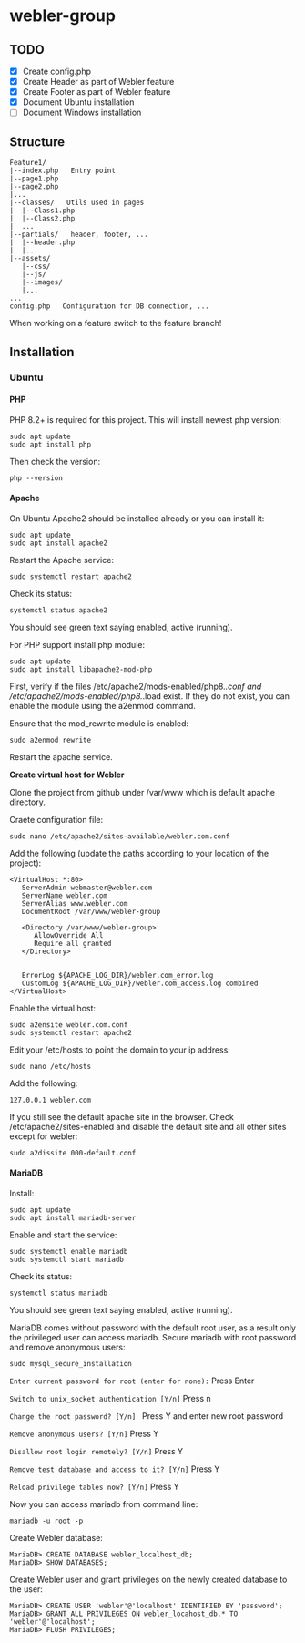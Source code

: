 # webler-group

## TODO

- [x] Create config.php
- [x] Create Header as part of Webler feature
- [x] Create Footer as part of Webler feature
- [x] Document Ubuntu installation
- [ ] Document Windows installation

## Structure

```
Feature1/
|--index.php   Entry point
|--page1.php
|--page2.php
|...
|--classes/   Utils used in pages
|  |--Class1.php
|  |--Class2.php
|  ...
|--partials/   header, footer, ...
|  |--header.php
|  |...
|--assets/
   |--css/
   |--js/
   |--images/
   |...
...
config.php   Configuration for DB connection, ...
```

When working on a feature switch to the feature branch!

## Installation

### Ubuntu

#### PHP

PHP 8.2+ is required for this project. This will install newest php version:

```
sudo apt update
sudo apt install php
```

Then check the version:

```
php --version
```

#### Apache

On Ubuntu Apache2 should be installed already or you can install it:

```
sudo apt update
sudo apt install apache2
```

Restart the Apache service:

```
sudo systemctl restart apache2
```

Check its status:

```
systemctl status apache2
```

You should see green text saying enabled, active (running).

For PHP support install php module:

```
sudo apt update
sudo apt install libapache2-mod-php
```

First, verify if the files /etc/apache2/mods-enabled/php8.*.conf and /etc/apache2/mods-enabled/php8.*.load exist. If they do not exist, you can enable the module using the a2enmod command.

Ensure that the mod_rewrite module is enabled:

```
sudo a2enmod rewrite
```

Restart the apache service.

**Create virtual host for Webler**

Clone the project from github under /var/www which is default apache directory.

Craete configuration file:

```
sudo nano /etc/apache2/sites-available/webler.com.conf
```

Add the following (update the paths according to your location of the project):

```
<VirtualHost *:80>
   ServerAdmin webmaster@webler.com
   ServerName webler.com
   ServerAlias www.webler.com
   DocumentRoot /var/www/webler-group

   <Directory /var/www/webler-group>
      AllowOverride All
      Require all granted
   </Directory>


   ErrorLog ${APACHE_LOG_DIR}/webler.com_error.log
   CustomLog ${APACHE_LOG_DIR}/webler.com_access.log combined
</VirtualHost>
```

Enable the virtual host:

```
sudo a2ensite webler.com.conf
sudo systemctl restart apache2
```

Edit your /etc/hosts to point the domain to your ip address:

```
sudo nano /etc/hosts
```

Add the following:

```
127.0.0.1 webler.com
```

If you still see the default apache site in the browser. Check /etc/apache2/sites-enabled and disable the default site and all other sites except for webler:

```
sudo a2dissite 000-default.conf
```

#### MariaDB

Install:

```
sudo apt update
sudo apt install mariadb-server
```

Enable and start the service:

```
sudo systemctl enable mariadb
sudo systemctl start mariadb
```

Check its status:

```
systemctl status mariadb
```

You should see green text saying enabled, active (running).

MariaDB comes without password with the default root user, as a result only the privileged user can access mariadb. Secure mariadb with root password and remove anonymous users:

```
sudo mysql_secure_installation
```

`Enter current password for root (enter for none):` Press Enter

`Switch to unix_socket authentication [Y/n]` Press n

`Change the root password? [Y/n] ` Press Y and enter new root password

`Remove anonymous users? [Y/n]` Press Y

`Disallow root login remotely? [Y/n]` Press Y

`Remove test database and access to it? [Y/n]` Press Y

`Reload privilege tables now? [Y/n]` Press Y

Now you can access mariadb from command line:

```
mariadb -u root -p
```

Create Webler database:

```
MariaDB> CREATE DATABASE webler_localhost_db;
MariaDB> SHOW DATABASES;
```

Create Webler user and grant privileges on the newly created database to the user:

```
MariaDB> CREATE USER 'webler'@'localhost' IDENTIFIED BY 'password';
MariaDB> GRANT ALL PRIVILEGES ON webler_locahost_db.* TO 'webler'@'localhost';
MariaDB> FLUSH PRIVILEGES;

